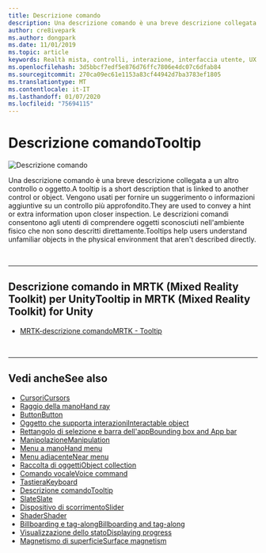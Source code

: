 ```yaml
---
title: Descrizione comando
description: Una descrizione comando è una breve descrizione collegata a un altro controllo o oggetto.
author: cre8ivepark
ms.author: dongpark
ms.date: 11/01/2019
ms.topic: article
keywords: Realtà mista, controlli, interazione, interfaccia utente, UX
ms.openlocfilehash: 3d5bbcf7edf5e876d76ffc7806e4dc07c6dfab84
ms.sourcegitcommit: 270ca09ec61e1153a83cf44942d7ba3783ef1805
ms.translationtype: MT
ms.contentlocale: it-IT
ms.lasthandoff: 01/07/2020
ms.locfileid: "75694115"
---
```

# <a name="tooltip"></a><span data-ttu-id="d1a5a-104">Descrizione comando</span><span class="sxs-lookup"><span data-stu-id="d1a5a-104">Tooltip</span></span>

![Descrizione comando](images/UX/UX_Hero_Tooltip.jpg)

<span data-ttu-id="d1a5a-106">Una descrizione comando è una breve descrizione collegata a un altro controllo o oggetto.</span><span class="sxs-lookup"><span data-stu-id="d1a5a-106">A tooltip is a short description that is linked to another control or object.</span></span> <span data-ttu-id="d1a5a-107">Vengono usati per fornire un suggerimento o informazioni aggiuntive su un controllo più approfondito.</span><span class="sxs-lookup"><span data-stu-id="d1a5a-107">They are used to convey a hint or extra information upon closer inspection.</span></span> <span data-ttu-id="d1a5a-108">Le descrizioni comandi consentono agli utenti di comprendere oggetti sconosciuti nell'ambiente fisico che non sono descritti direttamente.</span><span class="sxs-lookup"><span data-stu-id="d1a5a-108">Tooltips help users understand unfamiliar objects in the physical environment that aren't described directly.</span></span> 

<br>

---

## <a name="tooltip-in-mrtk-mixed-reality-toolkit-for-unity"></a><span data-ttu-id="d1a5a-109">Descrizione comando in MRTK (Mixed Reality Toolkit) per Unity</span><span class="sxs-lookup"><span data-stu-id="d1a5a-109">Tooltip in MRTK (Mixed Reality Toolkit) for Unity</span></span>

* [<span data-ttu-id="d1a5a-110">MRTK-descrizione comando</span><span class="sxs-lookup"><span data-stu-id="d1a5a-110">MRTK - Tooltip</span></span>](https://microsoft.github.io/MixedRealityToolkit-Unity/Documentation/README_Tooltip.html)

<br>

---

## <a name="see-also"></a><span data-ttu-id="d1a5a-111">Vedi anche</span><span class="sxs-lookup"><span data-stu-id="d1a5a-111">See also</span></span>

* [<span data-ttu-id="d1a5a-112">Cursori</span><span class="sxs-lookup"><span data-stu-id="d1a5a-112">Cursors</span></span>](cursors.md)
* [<span data-ttu-id="d1a5a-113">Raggio della mano</span><span class="sxs-lookup"><span data-stu-id="d1a5a-113">Hand ray</span></span>](point-and-commit.md)
* [<span data-ttu-id="d1a5a-114">Button</span><span class="sxs-lookup"><span data-stu-id="d1a5a-114">Button</span></span>](button.md)
* [<span data-ttu-id="d1a5a-115">Oggetto che supporta interazioni</span><span class="sxs-lookup"><span data-stu-id="d1a5a-115">Interactable object</span></span>](interactable-object.md)
* [<span data-ttu-id="d1a5a-116">Rettangolo di selezione e barra dell'app</span><span class="sxs-lookup"><span data-stu-id="d1a5a-116">Bounding box and App bar</span></span>](app-bar-and-bounding-box.md)
* [<span data-ttu-id="d1a5a-117">Manipolazione</span><span class="sxs-lookup"><span data-stu-id="d1a5a-117">Manipulation</span></span>](direct-manipulation.md)
* [<span data-ttu-id="d1a5a-118">Menu a mano</span><span class="sxs-lookup"><span data-stu-id="d1a5a-118">Hand menu</span></span>](hand-menu.md)
* [<span data-ttu-id="d1a5a-119">Menu adiacente</span><span class="sxs-lookup"><span data-stu-id="d1a5a-119">Near menu</span></span>](near-menu.md)
* [<span data-ttu-id="d1a5a-120">Raccolta di oggetti</span><span class="sxs-lookup"><span data-stu-id="d1a5a-120">Object collection</span></span>](object-collection.md)
* [<span data-ttu-id="d1a5a-121">Comando vocale</span><span class="sxs-lookup"><span data-stu-id="d1a5a-121">Voice command</span></span>](voice-input.md)
* [<span data-ttu-id="d1a5a-122">Tastiera</span><span class="sxs-lookup"><span data-stu-id="d1a5a-122">Keyboard</span></span>](keyboard.md)
* [<span data-ttu-id="d1a5a-123">Descrizione comando</span><span class="sxs-lookup"><span data-stu-id="d1a5a-123">Tooltip</span></span>](tooltip.md)
* [<span data-ttu-id="d1a5a-124">Slate</span><span class="sxs-lookup"><span data-stu-id="d1a5a-124">Slate</span></span>](slate.md)
* [<span data-ttu-id="d1a5a-125">Dispositivo di scorrimento</span><span class="sxs-lookup"><span data-stu-id="d1a5a-125">Slider</span></span>](slider.md)
* [<span data-ttu-id="d1a5a-126">Shader</span><span class="sxs-lookup"><span data-stu-id="d1a5a-126">Shader</span></span>](shader.md)
* [<span data-ttu-id="d1a5a-127">Billboarding e tag-along</span><span class="sxs-lookup"><span data-stu-id="d1a5a-127">Billboarding and tag-along</span></span>](billboarding-and-tag-along.md)
* [<span data-ttu-id="d1a5a-128">Visualizzazione dello stato</span><span class="sxs-lookup"><span data-stu-id="d1a5a-128">Displaying progress</span></span>](progress.md)
* [<span data-ttu-id="d1a5a-129">Magnetismo di superficie</span><span class="sxs-lookup"><span data-stu-id="d1a5a-129">Surface magnetism</span></span>](surface-magnetism.md)
